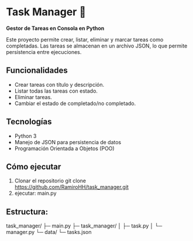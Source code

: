 # Task Manager 📝

**Gestor de Tareas en Consola en Python**

Este proyecto permite crear, listar, eliminar y marcar tareas como completadas. Las tareas se almacenan en un archivo JSON, lo que permite persistencia entre ejecuciones.

## Funcionalidades
- Crear tareas con título y descripción.
- Listar todas las tareas con estado.
- Eliminar tareas.
- Cambiar el estado de completado/no completado.

## Tecnologías
- Python 3
- Manejo de JSON para persistencia de datos
- Programación Orientada a Objetos (POO)

## Cómo ejecutar
1. Clonar el repositorio
    git clone https://github.com/RamiroHH/task_manager.git
2. ejecutar:
   main.py

## Estructura:
task_manager/
├─ main.py
├─ task_manager/
│   ├─ task.py
│   └─ manager.py
└─ data/
    └─ tasks.json
